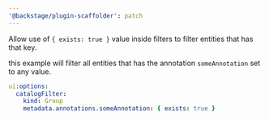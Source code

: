 ```yaml
---
'@backstage/plugin-scaffolder': patch
---
```


Allow use of `{ exists: true }` value inside filters to filter entities that has that key.

this example will filter all entities that has the annotation `someAnnotation` set to any value.

```yaml
ui:options:
  catalogFilter:
    kind: Group
    metadata.annotations.someAnnotation: { exists: true }
```
